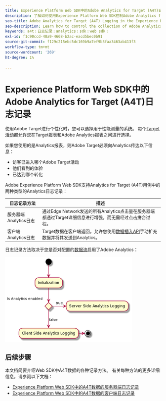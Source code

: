 ```yaml
---
title: Experience Platform Web SDK中的Adobe Analytics for Target (A4T)日志记录
description: 了解如何使用Experience Platform Web SDK控制Adobe Analytics for Target (A4T)数据的收集。
seo-title: Adobe Analytics for Target (A4T) Logging in the Experience Platform Web SDK
seo-description: Learn how to control the collection of Adobe Analytics for Target (A4T) data using the Experience Platform Web SDK.
keywords: a4t；日志记录；analytics；sdk；web sdk；
exl-id: f1c90ccd-48a9-4668-b2ac-eacd5bec0b91
source-git-commit: f129c215ebc5dc169b9a7ef9b3faa3463ab413f3
workflow-type: tm+mt
source-wordcount: '269'
ht-degree: 1%

---
```


# Experience Platform Web SDK中的Adobe Analytics for Target (A4T)日志记录

使用Adobe Target进行个性化时，您可以选择用于性能测量的系统。 每个[Target活动](https://experienceleague.adobe.com/docs/target/using/activities/target-activities-guide.html?lang=zh-Hans)都允许您在Target报表和Adobe Analytics报表之间进行选择。

如果您使用的是Analytics报表，则Adobe Target必须向Analytics传达以下信息：

* 访客已进入哪个Adobe Target活动
* 他们看到的体验
* 已达到哪个转化

Adobe Experience Platform Web SDK支持Analytics for Target (A4T)用例中的两种类型的Analytics日志记录：

| 日志记录方法 | 描述 |
| --- | --- |
| 服务器端Analytics日志 | 通过Edge Network发送的所有Analytics点击量在服务器端都通过Target详细信息进行增强，而无需经过点击拼合过程。 |
| 客户端Analytics日志 | Target数据在客户端返回，允许您使用[数据插入API](https://experienceleague.adobe.com/docs/analytics/import/c-data-insertion-api.html?lang=zh-Hans)手动扩充数据并将其发送到Analytics。 |

日志记录方法取决于您是否对配置的[数据流](../../../../datastreams/overview.md)启用了Adobe Analytics：

![正在记录方法决策流程](../assets/analytics-logging.png)

## 后续步骤

本文档简要介绍Web SDK中A4T数据的各种记录方法。 有关每种方法的更多详细信息，请参阅以下文档：

* [Experience Platform Web SDK中的A4T数据的服务器端日志记录](./server-side.md)
* [Experience Platform Web SDK中的A4T数据的客户端日志记录](./client-side.md)
